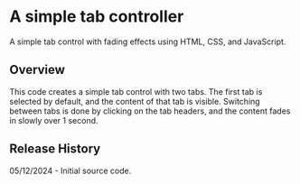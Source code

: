 # A simple tab controller
A simple tab control with fading effects using HTML, CSS, and JavaScript.

## Overview
This code creates a simple tab control with two tabs. The first tab is selected by default, and the content of that tab is visible. Switching between tabs is done by clicking on the tab headers, and the content fades in slowly over 1 second.

## Release History
05/12/2024 - Initial source code.
